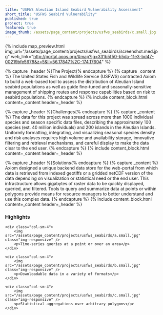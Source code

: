 ```yaml
---
title: "USFWS Aleutian Island Seabird Vulnerability Assessment"
short_title: "USFWS Seabird Vulnerability"
published: true
project: true
featured: true
image_thumb: /assets/page_content/projects/usfws_seabirds/c.small.jpg
---
```


{% include map_preview.html img_url="/assets/page_content/projects/usfws_seabirds/screenshot.med.jpg" web_link="http://portal.aoos.org/#map?lg=331b5f50-b5da-11e3-bd47-00219bfe5678&z=5&ll=56.17847%2C-174.17604" %}


{% capture _header %}The Project{% endcapture %}
{% capture _content %}
The United States Fish and Wildlife Service (USFWS) contracted Axiom to build a web-based tool to assess the distribution of Aleutian Island seabird populations as well as guide fine-tuned and seasonally-sensitive management of shipping routes and response capabilities based on risk to seabird populations.
{% endcapture %}
{% include content_block.html content=_content header=_header %}

{% capture _header %}Challenges{% endcapture %}
{% capture _content %}
The data for this project was spread across more than 1000 individual species and season specific data files, describing the approximately 100 species (est. 40 million individuals) and 200 islands in the Aleutian Islands. Uniformly formatting, integrating, and visualizing seasonal species density and risk analyses requires high volume and availability storage, innovative filtering and retrieval mechanisms, and careful display to make the data clear to the end user.
{% endcapture %}
{% include content_block.html content=_content header=_header %}

{% capture _header %}Solutions{% endcapture %}
{% capture _content %}
Axiom designed a unique backend data store for the web-portal from which data is retrieved from indexed geotiffs or a gridded netCDF version of the data depending on visualization or  statistical need or the end user. This infrastructure allows gigabytes of raster data to be quickly displayed, queried, and filtered. Tools to query and summarize data at points or within polygons provide means for resource managers to better understand and use this complex data.
{% endcapture %}
{% include content_block.html content=_content header=_header %}




<h3>Highlights</h3>
<div class="row">


	<div class="col-sm-4">
		<img src="/assets/page_content/projects/usfws_seabirds/a.small.jpg" class="img-responsive" />
		<p>Time-series queries at a point or over an area</p>
	</div>

	<div class="col-sm-4">
		<img src="/assets/page_content/projects/usfws_seabirds/b.small.jpg" class="img-responsive" />
		<p>Downloadable data in a variety of formats</p>
	</div>

	<div class="col-sm-4">
		<img src="/assets/page_content/projects/usfws_seabirds/c.small.jpg" class="img-responsive" />
		<p>Statistical aggregations over arbitrary polygons</p>
	</div>
</div>

<!-- {% capture _header %}Highlights{% endcapture %}
{% capture _content %}
<ul>
<li>Bird density summaries and visualization generated on the fly for user-defined areas</li>
<li>Fast filtering of datasets by relative rarity, time of year, and at multiple taxonomic levels</li>
</ul>
{% endcapture %}
{% include content_block.html content=_content header=_header %} -->

